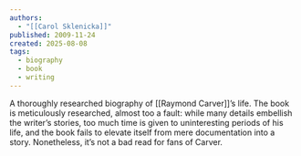 ```yaml
---
authors:
  - "[[Carol Sklenicka]]"
published: 2009-11-24
created: 2025-08-08
tags:
  - biography
  - book
  - writing
---
```

A thoroughly researched biography of [[Raymond Carver]]’s life. The book is meticulously researched, almost too a fault: while many details embellish the writer’s stories, too much time is given to uninteresting periods of his life, and the book fails to elevate itself from mere documentation into a story. Nonetheless, it’s not a bad read for fans of Carver.